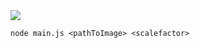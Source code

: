 <img src="https://assets.objkt.media/file/assets-003/QmTjTDh8eQTwKdT4vcDwETYgXSEjhqZruV73QqVH3fVqxL/artifact" />




```node main.js <pathToImage> <scalefactor>```
